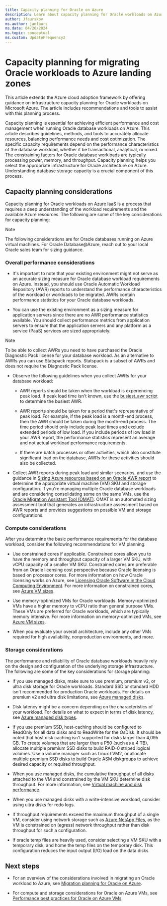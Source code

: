 ```yaml
---
title: Capacity planning for Oracle on Azure
description: Learn about capacity planning for Oracle workloads on Azure IaaS.
author: Jfaurskov
ms.author: janfaurs
ms.date: 04/26/2024
ms.topic: conceptual
ms.custom: UpdateFrequency2
---
```


# Capacity planning for migrating Oracle workloads to Azure landing zones

This article extends the Azure cloud adoption framework by offering guidance on infrastructure capacity planning for Oracle workloads on Microsoft Azure. The article includes recommendations and tools to assist with this planning process.

Capacity planning is essential for achieving efficient performance and cost management when running Oracle database workloads on Azure. This article describes guidelines, methods, and tools to accurately allocate resources, balancing performance needs and cost optimization. The specific capacity requirements depend on the performance characteristics of the database workload, whether it be transactional, analytical, or mixed. The constraining factors for Oracle database workloads are typically processing power, memory, and throughput. Capacity planning helps you select the appropriate infrastructure for Oracle architecture on Azure. Understanding database storage capacity is a crucial component of this process.

## Capacity planning considerations

Capacity planning for Oracle workloads on Azure IaaS is a process that requires a deep understanding of the workload requirements and the available Azure resources. The following are some of the key considerations for capacity planning:

> [!NOTE]
> The following considerations are for Oracle databases running on Azure virtual machines. For Oracle Database@Azure, reach out to your local Oracle sales team for sizing guidance.

### Overall performance considerations

- It's important to note that your existing environment might not serve as an accurate sizing measure for Oracle database workload requirements on Azure. Instead, you should use Oracle Automatic Workload Repository (AWR) reports to understand the performance characteristics of the workload or workloads to be migrated. AWRs contain performance statistics for your Oracle database workloads.

- You can use the existing environment as a sizing measure for application servers since there are no AWR performance statistics available. You should collect performance metrics from application servers to ensure that the application servers and any platform as a service (PaaS) services are sized appropriately.

> [!NOTE]
> To be able to collect AWRs you need to have purchased the Oracle Diagnostic Pack license for your database workload. As an alternative to AWRs you can use Statspack reports. Statspack is a subset of AWRs and does not require the Diagnostic Pack license.

- Observe the following guidelines when you collect AWRs for your database workload:

  - AWR reports should be taken when the workload is experiencing peak load. If peak load time isn't known, use the [busiest_awr script](https://github.com/Azure/Oracle-Workloads-for-Azure/blob/main/az-oracle-sizing/busiest_awr.sql) to determine the busiest AWR.
  
  - AWR reports should be taken for a period that's representative of peak load. For example, if the peak load is a month-end process, then the AWR should be taken during the month-end process. The time period should only include peak load times and exclude extended periods of low load. If you include periods of low load in your AWR report, the performance statistics represent an average and not actual workload performance requirements.
  
  - If there are batch processes or other activities, which also constitute significant load on the database, AWRs for these activities should also be collected.
  
- Collect AWR reports during peak load and similar scenarios, and use the guidance in [Sizing Azure resources based on an Oracle AWR report](https://aka.ms/oracle/azure-iaas-sizing) to determine the appropriate virtual machine (VM) SKU and storage configuration. If you're managing multiple Oracle database workloads and are considering consolidating some on the same VMs, use the [Oracle Migration Assistant Tool (OMAT)](https://aka.ms/lza/oracle/omat). OMAT is an automated sizing assessment tool that generates an infrastructure assessment based on AWR reports and provides suggestions on possible VM and storage configurations.

### Compute considerations

After you determine the basic performance requirements for the database workload, consider the following recommendations for VM planning:

- Use constrained cores if applicable. Constrained cores allow you to have the memory and throughput capacity of a larger VM SKU, with vCPU capacity of a smaller VM SKU. Constrained cores are preferable from an Oracle licensing cost perspective because Oracle licensing is based on processor cores. For more information on how Oracle licensing works on Azure, see [Licensing Oracle Software in the Cloud Computing Environment](https://www.oracle.com/us/corporate/pricing/cloud-licensing-070579.pdf). For more information on constrained cores, see [Azure VM sizes](/azure/virtual-machines/sizes).

- Use memory-optimized VMs for Oracle workloads. Memory-optimized VMs have a higher memory to vCPU ratio than general purpose VMs. These VMs are preferred for Oracle workloads, which are typically memory intensive. For more information on memory-optimized VMs, see [Azure VM sizes](/azure/virtual-machines/sizes-memory).

- When you evaluate your overall architecture, include any other VMs required for high availability, nonproduction environments, and more.

### Storage considerations

The performance and reliability of Oracle database workloads heavily rely on the design and configuration of the underlying storage infrastructure. The following are some of the key considerations for storage planning:

- If you use managed disks, make sure to use premium, premium v2, or ultra disk storage for Oracle workloads. Standard SSD or standard HDD isn't recommended for production Oracle workloads. For details on premium v2 and ultra disk limitations, see [Azure managed disks](/azure/virtual-machines/disks-types).

- Disk latency might be a concern depending on the characteristics of your workload. For details on what to expect in terms of disk latency, see [Azure managed disk types](/azure/virtual-machines/disks-types#disk-type-comparison).

- If you use premium SSD, host-caching should be configured to ReadOnly for all data disks and to ReadWrite for the OsDisk. It should be noted that host disk caching isn't supported for disks larger than 4,095 GB. To create volumes that are larger than a P50 (such as a 4 TB), allocate multiple premium SSD disks to build RAID-0 striped logical volumes. Use a volume manager such as Linux LVM2, or allocate multiple premium SSD disks to build Oracle ASM diskgroups to achieve desired capacity or required throughput.
- When you use managed disks, the cumulative throughput of all disks attached to the VM and constrained by the VM SKU determine disk throughput. For more information, see [Virtual machine and disk performance](/azure/virtual-machines/disks-performance#disk-io-capping).

- When you use managed disks with a write-intensive workload, consider using ultra disks for redo logs.

- If throughput requirements exceed the maximum throughput of a single VM, consider using network storage such as [Azure NetApp Files](/azure/azure-netapp-files/azure-netapp-files-introduction), as the VM is constrained on (egress) network throughput rather than disk throughput for such a configuration.

- If oracle temp files are heavily used, consider selecting a VM SKU with a temporary disk, and home the temp files on the temporary disk. This configuration reduces the input output (I/O) load on the data disks.

## Next steps

- For an overview of the considerations involved in migrating an Oracle workload to Azure, see [Migration planning for Oracle on Azure](./oracle-migration-planning.md).

- For compute and storage considerations for Oracle on Azure VMs, see [Performance best practices for Oracle on Azure VMs](/azure/virtual-machines/workloads/oracle/oracle-performance-best-practice).
